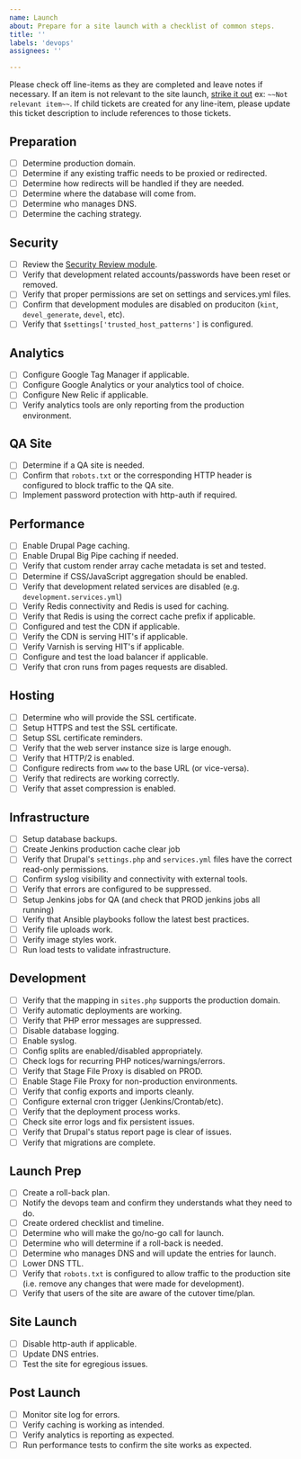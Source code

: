 ```yaml
---
name: Launch
about: Prepare for a site launch with a checklist of common steps.
title: ''
labels: 'devops'
assignees: ''

---
```


Please check off line-items as they are completed and leave notes if necessary.
If an item is not relevant to the site launch, [strike it out](https://docs.github.com/en/github/writing-on-github/basic-writing-and-formatting-syntax#styling-text)
ex: `~~Not relevant item~~`. If child tickets are created for any line-item,
please update this ticket description to include references to those tickets.

## Preparation
- [ ] Determine production domain.
- [ ] Determine if any existing traffic needs to be proxied or redirected.
- [ ] Determine how redirects will be handled if they are needed.
- [ ] Determine where the database will come from.
- [ ] Determine who manages DNS.
- [ ] Determine the caching strategy.

## Security
- [ ] Review the [Security Review module](https://www.drupal.org/project/security_review).
- [ ] Verify that development related accounts/passwords have been reset or removed.
- [ ] Verify that proper permissions are set on settings and services.yml files.
- [ ] Confirm that development modules are disabled on produciton
      (`kint`, `devel_generate`, `devel`, etc).
- [ ] Verify that `$settings['trusted_host_patterns']` is configured.

## Analytics
- [ ] Configure Google Tag Manager if applicable.
- [ ] Configure Google Analytics or your analytics tool of choice.
- [ ] Configure New Relic if applicable.
- [ ] Verify analytics tools are only reporting from the production environment.

## QA Site
- [ ] Determine if a QA site is needed.
- [ ] Confirm that `robots.txt` or the corresponding HTTP header is configured
      to block traffic to the QA site.
- [ ] Implement password protection with http-auth if required.

## Performance
- [ ] Enable Drupal Page caching.
- [ ] Enable Drupal Big Pipe caching if needed.
- [ ] Verify that custom render array cache metadata is set and tested.
- [ ] Determine if CSS/JavaScript aggregation should be enabled.
- [ ] Verify that development related services are disabled (e.g. `development.services.yml`)
- [ ] Verify Redis connectivity and Redis is used for caching.
- [ ] Verify that Redis is using the correct cache prefix if applicable.
- [ ] Configured and test the CDN if applicable.
- [ ] Verify the CDN is serving HIT's if applicable.
- [ ] Verify Varnish is serving HIT's if applicable.
- [ ] Configure and test the load balancer if applicable.
- [ ] Verify that cron runs from pages requests are disabled.

## Hosting
- [ ] Determine who will provide the SSL certificate.
- [ ] Setup HTTPS and test the SSL certificate.
- [ ] Setup SSL certificate reminders.
- [ ] Verify that the web server instance size is large enough.
- [ ] Verify that HTTP/2 is enabled.
- [ ] Configure redirects from `www` to the base URL (or vice-versa).
- [ ] Verify that redirects are working correctly.
- [ ] Verify that asset compression is enabled.

## Infrastructure
- [ ] Setup database backups.
- [ ] Create Jenkins production cache clear job
- [ ] Verify that Drupal's `settings.php` and `services.yml` files have the
      correct read-only permissions.
- [ ] Confirm syslog visibility and connectivity with external tools.
- [ ] Verify that errors are configured to be suppressed.
- [ ] Setup Jenkins jobs for QA (and check that PROD jenkins jobs all running)
- [ ] Verify that Ansible playbooks follow the latest best practices.
- [ ] Verify file uploads work.
- [ ] Verify image styles work.
- [ ] Run load tests to validate infrastructure.

## Development
- [ ] Verify that the mapping in `sites.php` supports the production domain.
- [ ] Verify automatic deployments are working.
- [ ] Verify that PHP error messages are suppressed.
- [ ] Disable database logging.
- [ ] Enable syslog.
- [ ] Config splits are enabled/disabled appropriately.
- [ ] Check logs for recurring PHP notices/warnings/errors.
- [ ] Verify that Stage File Proxy is disabled on PROD.
- [ ] Enable Stage File Proxy for non-production environments.
- [ ] Verify that config exports and imports cleanly.
- [ ] Configure external cron trigger (Jenkins/Crontab/etc).
- [ ] Verify that the deployment process works.
- [ ] Check site error logs and fix persistent issues.
- [ ] Verify that Drupal's status report page is clear of issues.
- [ ] Verify that migrations are complete.

## Launch Prep
- [ ] Create a roll-back plan.
- [ ] Notify the devops team and confirm they understands what they need to do.
- [ ] Create ordered checklist and timeline.
- [ ] Determine who will make the go/no-go call for launch.
- [ ] Determine who will determine if a roll-back is needed.
- [ ] Determine who manages DNS and will update the entries for launch.
- [ ] Lower DNS TTL.
- [ ] Verify that `robots.txt` is configured to allow traffic to the production
      site (i.e. remove any changes that were made for development).
- [ ] Verify that users of the site are aware of the cutover time/plan.

## Site Launch
- [ ] Disable http-auth if applicable.
- [ ] Update DNS entries.
- [ ] Test the site for egregious issues.

## Post Launch
- [ ] Monitor site log for errors.
- [ ] Verify caching is working as intended.
- [ ] Verify analytics is reporting as expected.
- [ ] Run performance tests to confirm the site works as expected.
